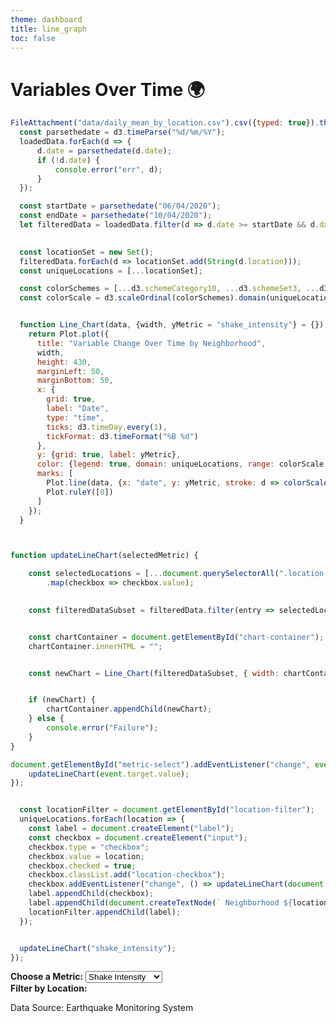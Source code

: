 ```yaml
---
theme: dashboard
title: line_graph
toc: false
---
```


# Variables Over Time 🌍

```js
FileAttachment("data/daily_mean_by_location.csv").csv({typed: true}).then(loadedData => {
  const parsethedate = d3.timeParse("%d/%m/%Y");
  loadedData.forEach(d => {
      d.date = parsethedate(d.date); 
      if (!d.date) {
          console.error("err", d);
      }
  });

  const startDate = parsethedate("06/04/2020");
  const endDate = parsethedate("10/04/2020");
  let filteredData = loadedData.filter(d => d.date >= startDate && d.date <= endDate);
  

  const locationSet = new Set();
  filteredData.forEach(d => locationSet.add(String(d.location)));
  const uniqueLocations = [...locationSet];

  const colorSchemes = [...d3.schemeCategory10, ...d3.schemeSet3, ...d3.schemePaired];
  const colorScale = d3.scaleOrdinal(colorSchemes).domain(uniqueLocations);


  function Line_Chart(data, {width, yMetric = "shake_intensity"} = {}) {
    return Plot.plot({
      title: "Variable Change Over Time by Neighborhood",
      width,
      height: 430,
      marginLeft: 50,
      marginBottom: 50,
      x: {
        grid: true,
        label: "Date",
        type: "time",
        ticks: d3.timeDay.every(1),
        tickFormat: d3.timeFormat("%B %d")
      },
      y: {grid: true, label: yMetric},
      color: {legend: true, domain: uniqueLocations, range: colorScale.range()},
      marks: [
        Plot.line(data, {x: "date", y: yMetric, stroke: d => colorScale(String(d.location)), strokeWidth: 2, tip: true}),
        Plot.ruleY([0])
      ]
    });
  }



function updateLineChart(selectedMetric) {

    const selectedLocations = [...document.querySelectorAll(".location-checkbox:checked")]
        .map(checkbox => checkbox.value);

  
    const filteredDataSubset = filteredData.filter(entry => selectedLocations.includes(String(entry.location)));


    const chartContainer = document.getElementById("chart-container");
    chartContainer.innerHTML = "";


    const newChart = Line_Chart(filteredDataSubset, { width: chartContainer.clientWidth, yMetric: selectedMetric });


    if (newChart) {
        chartContainer.appendChild(newChart);
    } else {
        console.error("Failure");
    }
}

document.getElementById("metric-select").addEventListener("change", event => {
    updateLineChart(event.target.value);
});


  const locationFilter = document.getElementById("location-filter");
  uniqueLocations.forEach(location => {
    const label = document.createElement("label");
    const checkbox = document.createElement("input");
    checkbox.type = "checkbox";
    checkbox.value = location;
    checkbox.checked = true;
    checkbox.classList.add("location-checkbox");
    checkbox.addEventListener("change", () => updateLineChart(document.getElementById("metric-select").value));
    label.appendChild(checkbox);
    label.appendChild(document.createTextNode(` Neighborhood ${location} `));
    locationFilter.appendChild(label);
  });


  updateLineChart("shake_intensity");
});
```



<div class="section">
  <label for="metric-select"><strong>Choose a Metric:</strong></label>
  <select id="metric-select">
    <option value="shake_intensity">Shake Intensity</option>
    <option value="sewer_and_water">Sewer & Water</option>
    <option value="power">Power</option>
    <option value="roads_and_bridges">Roads & Bridges</option>
    <option value="medical">Medical</option>
    <option value="buildings">Buildings</option>
  </select>
</div>


<div class="section">
  <label><strong>Filter by Location:</strong></label>
  <div id="location-filter"></div>
</div>


<div class="section">
  <div id="chart-container" class="chart-box"></div>
</div>


Data Source: Earthquake Monitoring System
